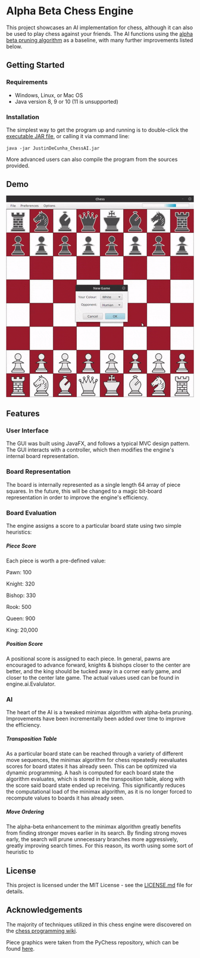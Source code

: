 # Alpha Beta Chess Engine

This project showcases an AI implementation for chess, although it can also be used to play chess against your friends. The AI functions using the [alpha beta pruning algorithm](https://en.wikipedia.org/wiki/Alpha%E2%80%93beta_pruning) as a baseline, with many further improvements listed below.

## Getting Started
### Requirements

* Windows, Linux, or Mac OS
* Java version 8, 9 or 10 (11 is unsupported)

### Installation
The simplest way to get the program up and running is to double-click the [executable JAR file](out/artifacts/JustinDeCuha_ChessAI_jar/JustinDeCunha_ChessAI.jar), or calling it via command line:

`java -jar JustinDeCunha_ChessAI.jar`

More advanced users can also compile the program from the sources provided.

## Demo

![demo](gifs/demo.gif)

## Features

### User Interface

The GUI was built using JavaFX, and follows a typical MVC design pattern. The GUI interacts with a controller, which then modifies the engine's internal board representation.

### Board Representation

The board is internally represented as a single length 64 array of piece squares. In the future, this will be changed to a magic bit-board representation in order to improve the engine's efficiency.

### Board Evaluation

The engine assigns a score to a particular board state using two simple heuristics:

##### Piece Score

Each piece is worth a pre-defined value:

Pawn: 100

Knight: 320

Bishop: 330

Rook: 500

Queen: 900

King: 20,000

##### Position Score

A positional score is assigned to each piece. In general, pawns are encouraged to advance forward, knights & bishops closer to the center are better, and the king should be tucked away in a corner early game, and closer to the center late game. The actual values used can be found in engine.ai.Evalulator.

### AI

The heart of the AI is a tweaked minimax algorithm with alpha-beta pruning. Improvements have been incrementally been added over time to improve the efficiency.

##### Transposition Table

As a particular board state can be reached through a variety of different move sequences, the minimax algorithm for chess repeatedly reevaluates scores for board states it has already seen. This can be optimized via dynamic programming. A hash is computed for each board state the algorithm evaluates, which is stored in the transposition table, along with the score said board state ended up receiving. This significantly reduces the computational load of the minimax algorithm, as it is no longer forced to recompute values to boards it has already seen.

##### Move Ordering

The alpha-beta enhancement to the minimax algorithm greatly benefits from finding stronger moves earlier in its search. By finding strong moves early, the search will prune unnecessary branches more aggressively, greatly improving search times. For this reason, its worth using some sort of heuristic to



## License

This project is licensed under the MIT License - see the [LICENSE.md](LICENSE.md) file for details.

## Acknowledgements

The majority of techniques utilized in this chess engine were discovered on the [chess programming wiki](https://chessprogramming.wikispaces.com/).

Piece graphics were taken from the PyChess repository, which can be found [here](https://github.com/pychess/pychess/tree/master/pieces).
